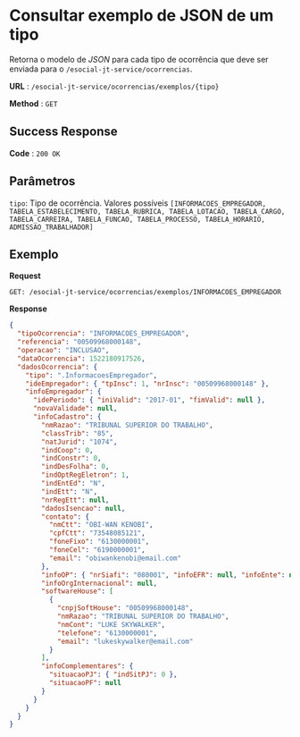 # Consultar exemplo de JSON de um tipo

Retorna o modelo de _JSON_ para cada tipo de ocorrência que deve ser enviada para o `/esocial-jt-service/ocorrencias`.

**URL** : `/esocial-jt-service/ocorrencias/exemplos/{tipo}`

**Method** : `GET`

## Success Response

**Code** : `200 OK`

## Parâmetros

`tipo`: Tipo de ocorrência. Valores possíveis `[INFORMACOES_EMPREGADOR, TABELA_ESTABELECIMENTO, TABELA_RUBRICA, TABELA_LOTACAO, TABELA_CARGO, TABELA_CARREIRA, TABELA_FUNCAO, TABELA_PROCESSO, TABELA_HORARIO, ADMISSAO_TRABALHADOR]`

## Exemplo

**Request**

```
GET: /esocial-jt-service/ocorrencias/exemplos/INFORMACOES_EMPREGADOR
```

**Response**

```json
{
  "tipoOcorrencia": "INFORMACOES_EMPREGADOR",
  "referencia": "00509968000148",
  "operacao": "INCLUSAO",
  "dataOcorrencia": 1522180917526,
  "dadosOcorrencia": {
    "tipo": ".InformacoesEmpregador",
    "ideEmpregador": { "tpInsc": 1, "nrInsc": "00509968000148" },
    "infoEmpregador": {
      "idePeriodo": { "iniValid": "2017-01", "fimValid": null },
      "novaValidade": null,
      "infoCadastro": {
        "nmRazao": "TRIBUNAL SUPERIOR DO TRABALHO",
        "classTrib": "85",
        "natJurid": "1074",
        "indCoop": 0,
        "indConstr": 0,
        "indDesFolha": 0,
        "indOptRegEletron": 1,
        "indEntEd": "N",
        "indEtt": "N",
        "nrRegEtt": null,
        "dadosIsencao": null,
        "contato": {
          "nmCtt": "OBI-WAN KENOBI",
          "cpfCtt": "73548085121",
          "foneFixo": "6130000001",
          "foneCel": "6190000001",
          "email": "obiwankenobi@email.com"
        },
        "infoOP": { "nrSiafi": "080001", "infoEFR": null, "infoEnte": null },
        "infoOrgInternacional": null,
        "softwareHouse": [
          {
            "cnpjSoftHouse": "00509968000148",
            "nmRazao": "TRIBUNAL SUPERIOR DO TRABALHO",
            "nmCont": "LUKE SKYWALKER",
            "telefone": "6130000001",
            "email": "lukeskywalker@email.com"
          }
        ],
        "infoComplementares": {
          "situacaoPJ": { "indSitPJ": 0 },
          "situacaoPF": null
        }
      }
    }
  }
}
```
